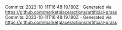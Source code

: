 Commits: 2023-10-11T16:48:19.180Z - Generated via https://github.com/marketplace/actions/artificial-grass
<br>
Commits: 2023-10-11T16:48:19.180Z - Generated via https://github.com/marketplace/actions/artificial-grass
<br>
